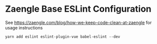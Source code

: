 # Zaengle Base ESLint Configuration

See https://zaengle.com/blog/how-we-keep-code-clean-at-zaengle for usage instructions

`yarn add eslint eslint-plugin-vue babel-eslint --dev`